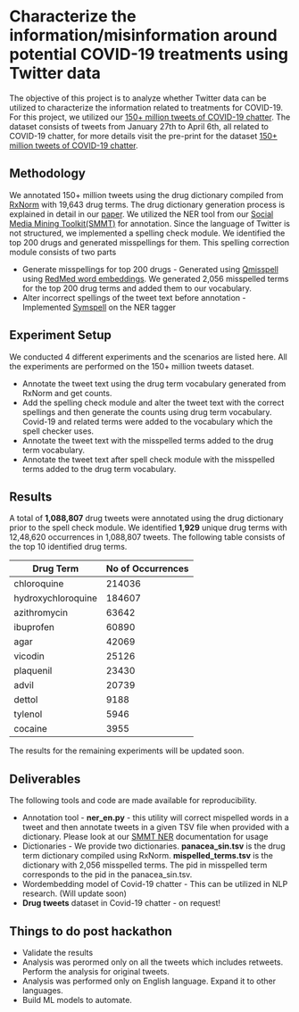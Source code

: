 # Characterize the information/misinformation around potential COVID-19 treatments using Twitter data
The objective of this project is to analyze whether Twitter data can be utilized to characterize the information related to treatments for COVID-19. For this project, we utilized our  [150+ million tweets of COVID-19 chatter](https://zenodo.org/record/3738018). The dataset consists of tweets from January 27th to April 6th, all related to COVID-19 chatter, for more details visit the pre-print for the dataset [150+ million tweets of COVID-19 chatter](https://arxiv.org/abs/2004.03688).

## Methodology
We annotated 150+ million tweets using the drug dictionary compiled from [RxNorm](https://www.nlm.nih.gov/research/umls/rxnorm/index.html) with 19,643 drug terms. The drug dictionary generation process is explained in detail in our [paper](https://www.biorxiv.org/content/10.1101/859611v1). We utilized the NER tool from our [Social Media Mining Toolkit(SMMT)](https://arxiv.org/abs/2003.13894) for annotation. Since the language of Twitter is not structured, we implemented a spelling check module. We identified the top 200 drugs and generated misspellings for them. This spelling correction module consists of two parts
- Generate  misspellings for top 200 drugs - Generated using [Qmisspell](https://www.ncbi.nlm.nih.gov/pmc/articles/PMC6322919/) using [RedMed word embeddings](https://www.biorxiv.org/content/10.1101/663625v3.full). We generated 2,056 misspelled terms for the top 200 drug terms and added them to our vocabulary.
- Alter incorrect spellings of the tweet text before annotation - Implemented [Symspell](https://github.com/wolfgarbe/SymSpell) on the NER tagger

## Experiment Setup
We conducted 4 different experiments and the scenarios are listed here. All the experiments are performed on the 150+ million tweets dataset. 
- Annotate the tweet text using the drug term vocabulary generated from RxNorm and get counts.
- Add the spelling check module and alter the tweet text with the correct spellings and then generate the counts using drug term vocabulary. Covid-19 and related terms were added to the vocabulary which the spell checker uses.
- Annotate the tweet text with the misspelled terms added to the drug term vocabulary.
- Annotate the tweet text after spell check module with the misspelled terms added to the drug term vocabulary.


## Results
A total of **1,088,807** drug tweets were annotated using the drug dictionary prior to the spell check module. We identified **1,929** unique drug terms with 12,48,620 occurrences in 1,088,807 tweets. The following table consists of the top 10 identified drug terms.

| Drug Term     | No of Occurrences  | 
| ------------- | ------------- | 
| chloroquine  | 214036  |
|hydroxychloroquine|184607 |
|azithromycin|63642 |
|ibuprofen|60890 |
|agar|42069 |
|vicodin|25126 |
|plaquenil|23430 |
|advil|20739 |
|dettol|9188 |
|tylenol|5946 |
|cocaine|3955 |

The results for the remaining experiments will be updated soon. 

## Deliverables
The following tools and code are made available for reproducibility. 
- Annotation tool - **ner_en.py** - this utility will correct mispelled words in a tweet and then annotate tweets in a given TSV file when provided with a dictionary. Please look at our [SMMT NER](https://github.com/thepanacealab/SMMT/blob/master/data_annotationANDstandardization/README.md) documentation for usage
- Dictionaries - We provide two dictionaries. **panacea_sin.tsv** is the drug term dictionary compiled using RxNorm. **mispelled_terms.tsv** is the dictionary with 2,056 misspelled terms. The pid in misspelled term corresponds to the pid in the panacea_sin.tsv.
- Wordembedding model of Covid-19 chatter - This can be utilized in NLP research. (Will update soon)
- **Drug tweets** dataset in Covid-19 chatter - on request! 

## Things to do post hackathon
- Validate the results
- Analysis was perormed only on all the tweets which includes retweets. Perform the analysis for original tweets.
- Analysis was performed only on English language. Expand it to other languages. 
- Build ML models to automate.


